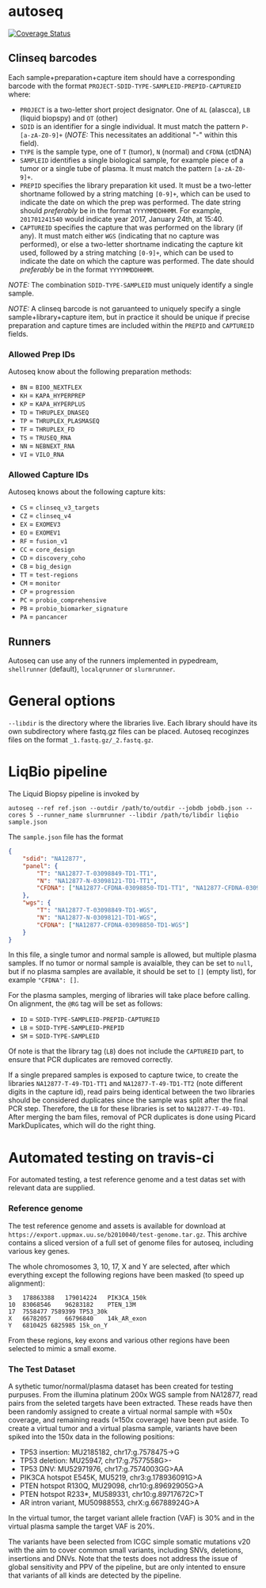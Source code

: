 # autoseq

[![Coverage Status](https://coveralls.io/repos/github/ClinSeq/autoseq/badge.svg?branch=master)](https://coveralls.io/github/ClinSeq/autoseq?branch=master)

## Clinseq barcodes

Each sample+preparation+capture item should have a corresponding barcode with the format `PROJECT-SDID-TYPE-SAMPLEID-PREPID-CAPTUREID` where:

* `PROJECT` is a two-letter short project designator. One of `AL` (alascca), `LB` (liquid biopspy) and `OT` (other)
* `SDID` is an identifier for a single individual. It must match the pattern `P-[a-zA-Z0-9]+` (*NOTE:* This necessitates an additional "-" within this field).
* `TYPE` is the sample type, one of `T` (tumor), `N` (normal) and `CFDNA` (ctDNA)
* `SAMPLEID` identifies a single biological sample, for example piece of a tumor or a single tube of plasma. It must match the pattern `[a-zA-Z0-9]+`.
* `PREPID` specifies the library preparation kit used. It must be a two-letter shortname followed by a string matching `[0-9]+`, which can be used to indicate the date on which the prep was performed. The date string should *preferably* be in the format `YYYYMMDDHHMM`. For example, `201701241540` would indicate year 2017, January 24th, at 15:40.
* `CAPTUREID` specifies the capture that was performed on the library (if any). It must match either `WGS` (indicating that no capture was performed), or else a two-letter shortname indicating the capture kit used, followed by a string matching `[0-9]+`, which can be used to indicate the date on which the capture was performed. The date should *preferably* be in the format `YYYYMMDDHHMM`.

*NOTE:* The combination `SDID-TYPE-SAMPLEID` must uniquely identify a single sample.

*NOTE:* A clinseq barcode is not garuanteed to uniquely specify a single sample+library+capture item, but in practice it should be unique if precise preparation and capture times are included within the `PREPID` and `CAPTUREID` fields.

### Allowed Prep IDs

Autoseq know about the following preparation methods: 

* `BN` = `BIOO_NEXTFLEX`
* `KH` = `KAPA_HYPERPREP`
* `KP` = `KAPA_HYPERPLUS`
* `TD` = `THRUPLEX_DNASEQ`
* `TP` = `THRUPLEX_PLASMASEQ`
* `TF` = `THRUPLEX_FD`
* `TS` = `TRUSEQ_RNA`
* `NN` = `NEBNEXT_RNA`
* `VI` = `VILO_RNA`            

### Allowed Capture IDs

Autoseq knows about the following capture kits:

* `CS` = `clinseq_v3_targets`
* `CZ` = `clinseq_v4`
* `EX` = `EXOMEV3`
* `EO` = `EXOMEV1`
* `RF` = `fusion_v1`
* `CC` = `core_design`
* `CD` = `discovery_coho`
* `CB` = `big_design`
* `TT` = `test-regions`
* `CM` = `monitor`
* `CP` = `progression`
* `PC` = `probio_comprehensive`
* `PB` = `probio_biomarker_signature`
* `PA` = `pancancer`

## Runners

Autoseq can use any of the runners implemented in pypedream, `shellrunner` (default), `localqrunner` or `slurmrunner`.

# General options

`--libdir` is the directory where the libraries live. Each library should have its own subdirectory where fastq.gz files can be placed. Autoseq recoginzes files on the format `_1.fastq.gz/_2.fastq.gz`.


# LiqBio pipeline

The Liquid Biopsy pipeline is invoked by

~~~
autoseq --ref ref.json --outdir /path/to/outdir --jobdb jobdb.json --cores 5 --runner_name slurmrunner --libdir /path/to/libdir liqbio sample.json
~~~

The `sample.json` file has the format

~~~json
{
    "sdid": "NA12877",
    "panel": {
        "T": "NA12877-T-03098849-TD1-TT1",
        "N": "NA12877-N-03098121-TD1-TT1",
        "CFDNA": ["NA12877-CFDNA-03098850-TD1-TT1", "NA12877-CFDNA-03098850-TD2-TT1"]
    },
    "wgs": {
        "T": "NA12877-T-03098849-TD1-WGS",
        "N": "NA12877-N-03098121-TD1-WGS",
        "CFDNA": ["NA12877-CFDNA-03098850-TD1-WGS"]
    }
}

~~~

In this file, a single tumor and normal sample is allowed, but multiple plasma samples. If no tumor or normal sample is avaialble, they can be set to `null`, but if no plasma samples are available, it should be set to `[]` (empty list), for example `"CFDNA": []`.

For the plasma samples, merging of libraries will take place before calling. On alignment, the `@RG` tag will be set as follows: 

* `ID` = `SDID-TYPE-SAMPLEID-PREPID-CAPTUREID`
* `LB` = `SDID-TYPE-SAMPLEID-PREPID`
* `SM` = `SDID-TYPE-SAMPLEID`

Of note is that the library tag (`LB`) does not include the `CAPTUREID` part, to ensure that PCR duplicates are removed correctly. 

If a single prepared samples is exposed to capture twice, to create the libraries `NA12877-T-49-TD1-TT1` and `NA12877-T-49-TD1-TT2` (note different digits in the capture id), read pairs being identical between the two libraries should be considered duplicates since the sample was split after the final PCR step. Therefore, the `LB` for these libraries is set to `NA12877-T-49-TD1`. After merging the bam files, removal of PCR duplicates is done using Picard MarkDuplicates, which will do the right thing. 

# Automated testing on travis-ci

For automated testing, a test reference genome and a test datas set with relevant data are supplied. 

### Reference genome

The test reference genome and assets is available for download at `https://export.uppmax.uu.se/b2010040/test-genome.tar.gz`. This archive contains a sliced version of a full set of genome files for autoseq, including various key genes. 

The whole chromosomes 3, 10, 17, X and Y are selected, after which everything except the following regions have been masked (to speed up alignment):

~~~
3	178863388	179014224	PIK3CA_150k
10	83068546	96283182	PTEN_13M
17	7558477	7589399	TP53_30k
X	66782057	66796840	14k_AR_exon
Y	6810425	6825985	15k_on_Y
~~~

From these regions, key exons and various other regions have been selected to mimic a small exome. 

### The Test Dataset

A sythetic tumor/normal/plasma dataset has been created for testing purpuses. From the illumina platinum 200x WGS sample from NA12877, read pairs from the seleted targets have been extracted. These reads have then been randomly assigned to create a virtual normal sample with ≈50x coverage, and remaining reads (≈150x coverage) have been put aside. To create a virtual tumor and a virtual plasma sample, variants have been spiked into the 150x data in the following positions: 

* TP53 insertion: MU2185182, chr17:g.7578475->G
* TP53 deletion: MU25947, chr17:g.7577558G>-
* TP53 DNV: MU52971976, chr17:g.7574003GG>AA
* PIK3CA hotspot E545K, MU5219, chr3:g.178936091G>A
* PTEN hotspot R130Q, MU29098, chr10:g.89692905G>A
* PTEN hotspot R233*, MU589331, chr10:g.89717672C>T
* AR intron variant, MU50988553, chrX:g.66788924G>A

In the virtual tumor, the target variant allele fraction (VAF) is 30% and in the virtual plasma sample the target VAF is 20%. 

The variants have been selected from ICGC simple somatic mutations v20 with the aim to cover common small variants, including SNVs, deletions, insertions and DNVs. Note that the tests does not address the issue of global sensitivity and PPV of the pipeline, but are only intented to ensure that variants of all kinds are detected by the pipeline. 
